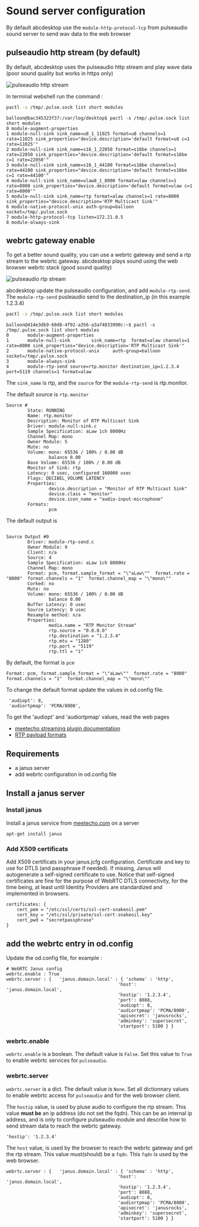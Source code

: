 

# Sound server configuration

By default abcdesktop use the ```module-http-protocol-tcp``` from pulseaudio sound server to send wav data to the web browser


## pulseaudio http stream (by default)

By default, abcdesktop uses the pulseaudio http stream and play wave data (poor sound quality but works in https only)

![pulseaudio http stream](../config/img/soundmodulehttp.png)

In terminal webshell run the command : 

```bash
pactl -s /tmp/.pulse.sock list short modules
```

```
balloon@bac345323f37:/var/log/desktop$ pactl -s /tmp/.pulse.sock list short modules
0 module-augment-properties
1 module-null-sink sink_name=u8_1_11025 format=u8 channels=1 rate=11025 sink_properties="device.description='default format=u8 c=1 rate=11025'"
2 module-null-sink sink_name=s16_1_22050 format=s16be channels=1 rate=22050 sink_properties="device.description='default format=s16be c=1 rate=22050'"
3 module-null-sink sink_name=s16_1_44100 format=s16be channels=1 rate=44100 sink_properties="device.description='default format=s16be c=1 rate=44100'"
4 module-null-sink sink_name=ulaw8_1_8000 format=ulaw channels=1 rate=8000 sink_properties="device.description='default format=ulaw c=1 rate=8000'"
5 module-null-sink sink_name=rtp format=alaw channels=1 rate=8000 sink_properties="device.description='RTP Multicast Sink'"
6 module-native-protocol-unix auth-group=balloon socket=/tmp/.pulse.sock
7 module-http-protocol-tcp listen=172.21.0.5
8 module-always-sink
```

## webrtc gateway enable

To get a better sound quality, you can use a webrtc gateway and send a rtp stream to the webrtc gateway. abcdesktop plays sound using the web browser webrtc stack (good sound quality)

![pulseaudio rtp stream](../config/img/soundmodulertp.png)

abcdesktop update the pulseaudio configuration, and add ```module-rtp-send```. The ```module-rtp-send``` pusleaudio send to the destination_ip (in this example 1.2.3.4) 


```bash
pactl -s /tmp/.pulse.sock list short modules
```

```
balloon@414e3db9-60d8-4f92-a356-a3a74833990c:~$ pactl -s /tmp/.pulse.sock list short modules
0       module-augment-properties
1       module-null-sink        sink_name=rtp  format=alaw channels=1 rate=8000 sink_properties="device.description='RTP Multicast Sink'"
2       module-native-protocol-unix     auth-group=balloon socket=/tmp/.pulse.sock
3       module-always-sink
4       module-rtp-send source=rtp.monitor destination_ip=1.2.3.4 port=5119 channels=1 format=alaw
```

The ```sink_name``` is rtp, and the ```source``` for the ```module-rtp-send``` is rtp.monitor.


The default source is ```rtp.monitor```

```
Source #
        State: RUNNING
        Name: rtp.monitor
        Description: Monitor of RTP Multicast Sink
        Driver: module-null-sink.c
        Sample Specification: aLaw 1ch 8000Hz
        Channel Map: mono
        Owner Module: 5
        Mute: no
        Volume: mono: 65536 / 100% / 0.00 dB
                balance 0.00
        Base Volume: 65536 / 100% / 0.00 dB
        Monitor of Sink: rtp
        Latency: 0 usec, configured 160000 usec
        Flags: DECIBEL_VOLUME LATENCY 
        Properties:
                device.description = "Monitor of RTP Multicast Sink"
                device.class = "monitor"
                device.icon_name = "audio-input-microphone"
        Formats:
                pcm
```

The default output is 

```

Source Output #0
        Driver: module-rtp-send.c
        Owner Module: 9
        Client: n/a
        Source: 4
        Sample Specification: aLaw 1ch 8000Hz
        Channel Map: mono
        Format: pcm, format.sample_format = "\"aLaw\""  format.rate = "8000"  format.channels = "1"  format.channel_map = "\"mono\""
        Corked: no
        Mute: no
        Volume: mono: 65536 / 100% / 0.00 dB
                balance 0.00
        Buffer Latency: 0 usec
        Source Latency: 0 usec
        Resample method: n/a
        Properties:
                media.name = "RTP Monitor Stream"
                rtp.source = "0.0.0.0"
                rtp.destination = "1.2.3.4"
                rtp.mtu = "1280"
                rtp.port = "5119"
                rtp.ttl = "1"
```

By default, the format is ```pcm```

``` 
Format: pcm, format.sample_format = "\"aLaw\""  format.rate = "8000"  format.channels = "1"  format.channel_map = "\"mono\""
```

To change the default format update the values in od.config file.

```
 'audiopt': 8,
 'audiortpmap': 'PCMA/8000',
``` 

To get the 'audiopt' and 'audiortpmap' values, read the web pages

* [meetecho streaming plugin documentation](https://janus.conf.meetecho.com/docs/streaming.html)
* [RTP payload formats](https://en.wikipedia.org/wiki/RTP_payload_formats)



## Requirements

* a janus server  
* add webrtc configuration in od.config file


## Install a janus server

### Install janus 

Install a janus service from [meetecho.com](https://janus.conf.meetecho.com/) on a server 

```
apt-get install janus
```

### Add X509 certificats
Add X509 certificats in your janus.jcfg configuration. Certificate and key to use for DTLS (and passphrase if needed). If missing, Janus will autogenerate a self-signed certificate to use. Notice that self-signed certificates are fine for the purpose of WebRTC DTLS connectivity, for the time being, at least until Identity Providers are standardized and implemented in browsers.

```
certificates: {
	cert_pem = "/etc/ssl/certs/ssl-cert-snakeoil.pem"
	cert_key = "/etc/ssl/private/ssl-cert-snakeoil.key"
   	cert_pwd = "secretpassphrase"
}
```


## add the webrtc entry in od.config

Update the od.config file, for example :

```
# WebRTC Janus config
webrtc.enable : True
webrtc.server : {   'janus.domain.local' : { 'schema' : 'http',
                                          'host': 'janus.domain.local',
                                          'hostip': '1.2.3.4',
                                          'port': 8088,
                                          'audiopt': 8,
                                          'audiortpmap': 'PCMA/8000',
                                          'apisecret': 'janusrocks',
                                          'adminkey': 'supersecret',
                                          'startport': 5100 } }
```



### webrtc.enable 
```webrtc.enable``` is a boolean. The default value is ```False```. Set this value to ```True``` to enable webrtc services for ```pulseaudio```.


### webrtc.server
```webrtc.server``` is a dict. The default value is ```None```. 
Set all dictionnary values to enable webrtc access for ```pulseaudio``` and for the web browser client.

The ```hostip``` value, is used by pluse audio to configure the rtp stream. This value **must be** an ip address (do not set the fqdn). This can be an internal ip address, and is only to configure pulseaudio module and describe how to send stream data to reach the webrtc gateway.

```
'hostip': '1.2.3.4'
```

The ```host``` value, is used by the browser to reach the webrtc gateway and get the rtp stream. This value must(should) be a `fqdn`. This `fqdn` is used by the web browser.

```
webrtc.server : {   'janus.domain.local' : { 'schema' : 'http',
                                          'host': 'janus.domain.local',
                                          'hostip': '1.2.3.4',
                                          'port': 8088,
                                          'audiopt': 8,
                                          'audiortpmap': 'PCMA/8000',
                                          'apisecret': 'janusrocks',
                                          'adminkey': 'supersecret',
                                          'startport': 5100 } }
```



